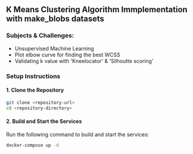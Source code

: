 ## K Means Clustering Algorithm Immplementation with make_blobs datasets


### Subjects & Challenges:
- Unsupervised Machine Learning
- Plot elbow curve for finding the best WCSS
- Validating k value with 'Kneelocator' & 'Silhoutte scoring'

### Setup Instructions

#### 1. Clone the Repository

```bash
git clone <repository-url>
cd <repository-directory>
```

#### 2. Build and Start the Services

Run the following command to build and start the services:

```bash
docker-compose up -d
```

